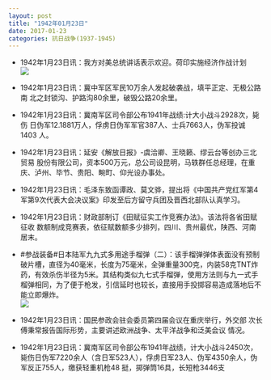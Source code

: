 ```yaml
---
layout: post
title: "1942年01月23日"
date: 2017-01-23
categories: 抗日战争(1937-1945)
---
```


<meta name="referrer" content="no-referrer" />

- 1942年1月23日讯：我方对美总统讲话表示欢迎。荷印实施经济作战计划 <br/><img src="https://ww3.sinaimg.cn/large/aca367d8jw1fc0wu18tn0j20fu0bj0uj.jpg" />

- 1942年1月23日讯：冀中军区军民10万余人发起破袭战，填平正定、无极公路南 北之封锁沟、护路沟80余里，破毁公路20余里。 

- 1942年1月23日讯：冀南军区司令部公布1941年战绩:计大小战斗2928次，毙伤 日伪军12.1881万人，俘虏日伪军军官387人、士兵7663人，伪军投诚 1403 人。 

- 1942年1月23日讯：延安《解放日报》-虞洽卿、王晓籁、缪云台等创办三北贸易 股份有限公司，资本500万元，总公司设昆明，马轶群任总经理，在重 庆、泸州、毕节、贵阳、畹町、仰光设办事处。 

- 1942年1月23日讯：毛泽东致函谭政、莫文骅，提出将《中国共产党红军第4军第9次代表大会决议案》印发至后方留守兵团及晋西北部队认真学习。 

- 1942年1月23日讯：财政部制订《田赋征实工作竞赛办法》。该法将各省田赋征收 数额制成竞赛表，依征赋数额多少排列，四川、贵州最优，陕西、河南 居末。 

- #参战装备#日本陆军九九式多用途手榴弹（二）：该手榴弹弹体表面没有预制破片槽，直径为40毫米，长度为75毫米，全弹重量300克，内装58克TNT炸药，有效杀伤半径为5米。其结构类似九七式手榴弹，使用方法则与九一式手榴弹相同，为了便于枪发，引信延时也较长，直接用手投掷容易造成落地后不能立即爆炸。 <br/><img src="https://ww4.sinaimg.cn/large/aca367d8jw1fc0c0zueloj20770mltaw.jpg" />

- 1942年1月23日讯：国民参政会驻会委员第四届会议在重庆举行，外交部 次长傅秉常报告国际形势，主要讲述欧洲战争、太平洋战争和泛美会议 情况。 

- 1942年1月23日讯：冀南军区司令部公布1941年战绩，计大小战斗2450次，毙伤日伪军7220余人（含日军523人），俘虏日军23人、伪军4350余人，伪军反正755人，缴获轻重机枪48 挺，掷弹筒16具，长短枪3446支 

